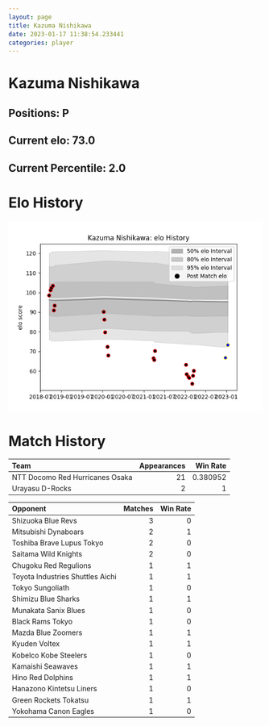 ```yaml
---  
layout: page  
title: Kazuma Nishikawa  
date: 2023-01-17 11:38:54.233441  
categories: player  
---
```

# Kazuma Nishikawa

## Positions: P

## Current elo: 73.0

## Current Percentile: 2.0

# Elo History


![elo history](history_KazumaNishikawa.png)
# Match History


| Team                            |   Appearances |   Win Rate |
|:--------------------------------|--------------:|-----------:|
| NTT Docomo Red Hurricanes Osaka |            21 |   0.380952 |
| Urayasu D-Rocks                 |             2 |   1        |

| Opponent                         |   Matches |   Win Rate |
|:---------------------------------|----------:|-----------:|
| Shizuoka Blue Revs               |         3 |          0 |
| Mitsubishi Dynaboars             |         2 |          1 |
| Toshiba Brave Lupus Tokyo        |         2 |          0 |
| Saitama Wild Knights             |         2 |          0 |
| Chugoku Red Regulions            |         1 |          1 |
| Toyota Industries Shuttles Aichi |         1 |          1 |
| Tokyo Sungoliath                 |         1 |          0 |
| Shimizu Blue Sharks              |         1 |          1 |
| Munakata Sanix Blues             |         1 |          0 |
| Black Rams Tokyo                 |         1 |          0 |
| Mazda Blue Zoomers               |         1 |          1 |
| Kyuden Voltex                    |         1 |          1 |
| Kobelco Kobe Steelers            |         1 |          0 |
| Kamaishi Seawaves                |         1 |          1 |
| Hino Red Dolphins                |         1 |          1 |
| Hanazono Kintetsu Liners         |         1 |          0 |
| Green Rockets Tokatsu            |         1 |          1 |
| Yokohama Canon Eagles            |         1 |          0 |
